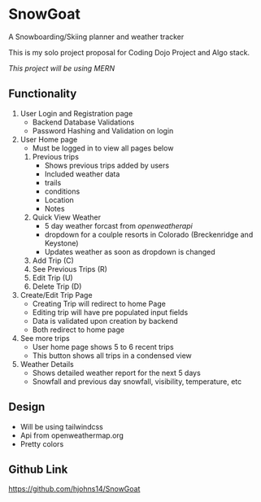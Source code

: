 # SnowGoat
 A Snowboarding/Skiing planner and weather tracker

 This is my solo project proposal for Coding Dojo Project and Algo stack.

*This project will be using MERN*

## **Functionality**
1. User Login and Registration page
    - Backend Database Validations
    - Password Hashing and Validation on login
2. User Home page
    - Must be logged in to view all pages below
    1. Previous trips 
        - Shows previous trips added by users
        - Included weather data
        - trails 
        - conditions
        - Location
        - Notes
    2. Quick View Weather
        - 5 day weather forcast from *openweatherapi*
        - dropdown for a coulple resorts in Colorado (Breckenridge and Keystone)
        - Updates weather as soon as dropdown is changed
    3. Add Trip (C)
    4. See Previous Trips (R)
    4. Edit Trip (U)
    5. Delete Trip (D)
3. Create/Edit Trip Page
    - Creating Trip will redirect to home Page
    - Editing trip will have pre populated input fields
    - Data is validated upon creation by backend
    - Both redirect to home page
4. See more trips
    - User home page shows 5 to 6 recent trips
    - This button shows all trips in a condensed view
5. Weather Details 
    - Shows detailed weather report for the next 5 days
    - Snowfall and previous day snowfall, visibility, temperature, etc

## **Design**
- Will be using tailwindcss
- Api from openweathermap.org
- Pretty colors

## Github Link
https://github.com/hjohns14/SnowGoat

